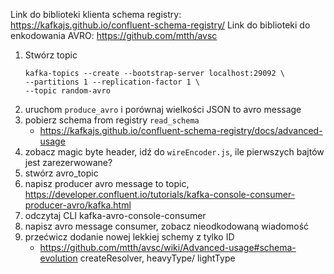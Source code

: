 Link do biblioteki klienta schema registry: https://kafkajs.github.io/confluent-schema-registry/
Link do biblioteki do enkodowania AVRO:  https://github.com/mtth/avsc

1. Stwórz topic
   ```shell
   kafka-topics --create --bootstrap-server localhost:29092 \
   --partitions 1 --replication-factor 1 \
   --topic random-avro
   ```
1. uruchom `produce_avro` i porównaj wielkości JSON to avro message
2. pobierz schema from registry `read_schema`
   - https://kafkajs.github.io/confluent-schema-registry/docs/advanced-usage
2. zobacz magic byte header, idź do `wireEncoder.js`, ile pierwszych bajtów jest zarezerwowane?  
3. stwórz avro_topic
4. napisz producer avro message to topic, https://developer.confluent.io/tutorials/kafka-console-consumer-producer-avro/kafka.html
5. odczytaj CLI kafka-avro-console-consumer
5. napisz avro message consumer, zobacz nieodkodowaną wiadomość
6. przećwicz dodanie nowej lekkiej schemy z tylko ID 
   - https://github.com/mtth/avsc/wiki/Advanced-usage#schema-evolution createResolver, heavyType/ lightType 

